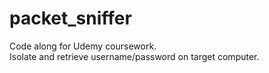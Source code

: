 # packet_sniffer

Code along for Udemy coursework.<br>
Isolate and retrieve username/password on target computer.
